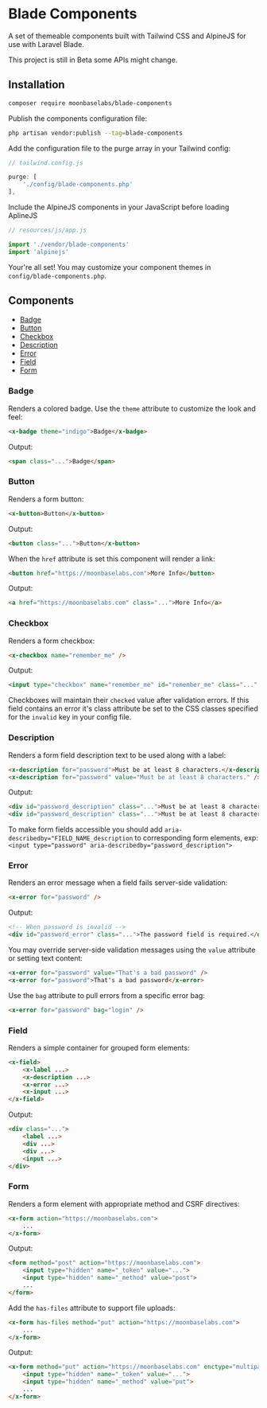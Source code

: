 # Blade Components

A set of themeable components built with Tailwind CSS and AlpineJS for use with Laravel Blade.

This project is still in Beta some APIs might change.

## Installation

```bash
composer require moonbaselabs/blade-components
```

Publish the components configuration file:

```bash
php artisan vendor:publish --tag=blade-components
```

Add the configuration file to the purge array in your Tailwind config:

```js
// tailwind.config.js

purge: [
    './config/blade-components.php'
],
```

Include the AlpineJS components in your JavaScript before loading AplineJS

```js
// resources/js/app.js

import './vendor/blade-components'
import 'alpinejs'
```

Your're all set! You may customize your component themes in `config/blade-components.php`.

## Components

*   [Badge](#badge)
*   [Button](#button)
*   [Checkbox](#checkbox)
*   [Description](#description)
*   [Error](#error)
*   [Field](#field)
*   [Form](#form)

### Badge

Renders a colored badge. Use the `theme` attribute to customize the look and feel:

```html
<x-badge theme="indigo">Badge</x-badge>
```
Output:

```html
<span class="...">Badge</span>
```

### Button

Renders a form button:

```html
<x-button>Button</x-button>
```
Output:

```html
<button class="...">Button</x-button>
```

When the `href` attribute is set this component will render a link:

```html
<button href="https://moonbaselabs.com">More Info</button>
```
Output:

```html
<a href="https://moonbaselabs.com" class="...">More Info</a>
```

### Checkbox

Renders a form checkbox:

```html
<x-checkbox name="remember_me" />
```
Output:

```html
<input type="checkbox" name="remember_me" id="remember_me" class="..." />
```

Checkboxes will maintain their `checked` value after validation errors. If this field contains an error it's class attribute be set to the CSS classes specified for the `invalid` key in your config file.

### Description

Renders a form field description text to be used along with a label:

```html
<x-description for="password">Must be at least 8 characters.</x-description>
<x-description for="password" value="Must be at least 8 characters." />
```
Output:

```html
<div id="password_description" class="...">Must be at least 8 characters.</div>
<div id="password_description" class="...">Must be at least 8 characters.</div>
```

To make form fields accessible you should add `aria-describedby="FIELD_NAME_description` to corresponding form elements, exp: `<input type="password" aria-describedby="password_description">`

### Error

Renders an error message when a field fails server-side validation:

```html
<x-error for="password" />
````

Output:

```html
<!-- When password is invalid -->
<div id="password_error" class="...">The password field is required.</div>
```

You may override server-side validation messages using the `value` attribute or setting text content:

```html
<x-error for="password" value="That's a bad password" />
<x-error for="password">That's a bad password</x-error>
```

Use the `bag` attribute to pull errors from a specific error bag:

```html
<x-error for="password" bag="login" />
```

### Field

Renders a simple container for grouped form elements:

```html
<x-field>
    <x-label ...>
    <x-description ...>
    <x-error ...>
    <x-input ...>
</x-field>
```

Output:

```html
<div class="...">
    <label ...>
    <div ...>
    <div ...>
    <input ...>
</div>
```

### Form

Renders a form element with appropriate method and CSRF directives:

```html
<x-form action="https://moonbaselabs.com">
    ...
</x-form>
```

Output:

```html
<form method="post" action="https://moonbaselabs.com">
    <input type="hidden" name="_token" value="...">
    <input type="hidden" name="_method" value="post">
    ...
</form>
```

Add the `has-files` attribute to support file uploads:

```html
<x-form has-files method="put" action="https://moonbaselabs.com">
    ...
</x-form>
```

Output:

```html
<x-form method="put" action="https://moonbaselabs.com" enctype="multipart/form-data">
    <input type="hidden" name="_token" value="...">
    <input type="hidden" name="_method" value="put">
    ...
</x-form>
```
